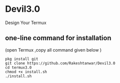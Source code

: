 # Devil3.0
Design Your Termux

## one-line command for installation 
 (open Termux ,copy all command given below ) 
```
pkg install git
git clone https://github.com/Rakeshtanwar/Devil3.0  
cd termux3.0 
chmod +x install.sh 
./install.sh
```
